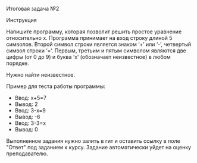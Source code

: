 Итоговая задача №2

Инструкция

Напишите программу, которая позволит решить простое уравнение относительно x.
Программа принимает на вход строку длиной 5 символов.
Второй символ строки является знаком ‘+’ или ‘-’, четвертый символ строки ‘=’.
Первым, третьим и пятым символом являются две цифры (от 0 до 9) и буква ‘x’
(обозначает неизвестное) в любом порядке.

Нужно найти неизвестное.

Пример для теста работы программы:

- Ввод: x+5=7
- Вывод: 2
- Ввод: 3-x=9
- Вывод: -6
- Ввод: 3-3=x
- Вывод: 0

Выполненное задания нужно залить в гит и оставить ссылку в поле "Ответ" под
заданием к курсу. Задание автоматически уйдет на оценку преподавателю.